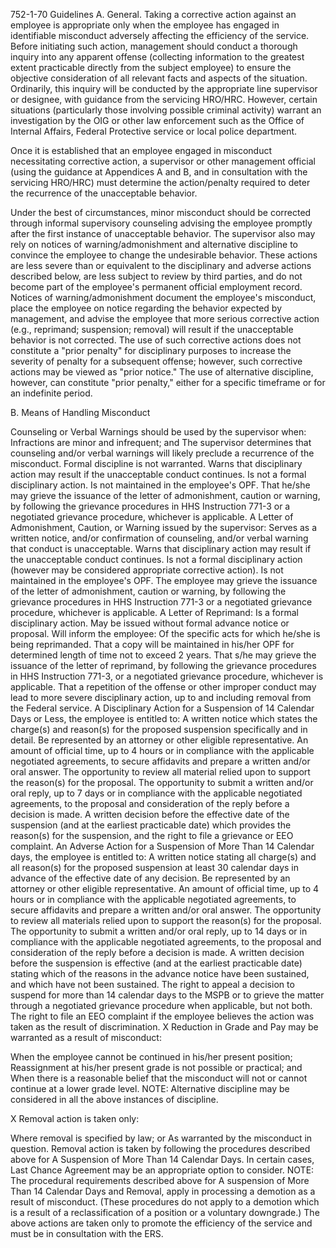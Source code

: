 
752-1-70 Guidelines
A. General. Taking a corrective action against an employee is appropriate only when the employee has engaged in identifiable misconduct adversely affecting the efficiency of the service. Before initiating such action, management should conduct a thorough inquiry into any apparent offense (collecting information to the greatest extent practicable directly from the subject employee) to ensure the objective consideration of all relevant facts and aspects of the situation. Ordinarily, this inquiry will be conducted by the appropriate line supervisor or designee, with guidance from the servicing HRO/HRC. However, certain situations (particularly those involving possible criminal activity) warrant an investigation by the OIG or other law enforcement such as the Office of Internal Affairs, Federal Protective service or local police department.

Once it is established that an employee engaged in misconduct necessitating corrective action, a supervisor or other management official (using the guidance at Appendices A and B, and in consultation with the servicing HRO/HRC) must determine the action/penalty required to deter the recurrence of the unacceptable behavior.

Under the best of circumstances, minor misconduct should be corrected through informal supervisory counseling advising the employee promptly after the first instance of unacceptable behavior. The supervisor also may rely on notices of warning/admonishment and alternative discipline to convince the employee to change the undesirable behavior. These actions are less severe than or equivalent to the disciplinary and adverse actions described below, are less subject to review by third parties, and do not become part of the employee's permanent official employment record. Notices of warning/admonishment document the employee's misconduct, place the employee on notice regarding the behavior expected by management, and advise the employee that more serious corrective action (e.g., reprimand; suspension; removal) will result if the unacceptable behavior is not corrected. The use of such corrective actions does not constitute a "prior penalty" for disciplinary purposes to increase the severity of penalty for a subsequent offense; however, such corrective actions may be viewed as "prior notice." The use of alternative discipline, however, can constitute "prior penalty," either for a specific timeframe or for an indefinite period.

B. Means of Handling Misconduct

Counseling or Verbal Warnings should be used by the supervisor when:
Infractions are minor and infrequent; and
The supervisor determines that counseling and/or verbal warnings will likely preclude a recurrence of the misconduct.
Formal discipline is not warranted.
Warns that disciplinary action may result if the unacceptable conduct continues.
Is not a formal disciplinary action.
Is not maintained in the employee's OPF. That he/she may grieve the issuance of the letter of admonishment, caution or warning, by following the grievance procedures in HHS Instruction 771-3 or a negotiated grievance procedure, whichever is applicable.
A Letter of Admonishment, Caution, or Warning issued by the supervisor:
Serves as a written notice, and/or confirmation of counseling, and/or verbal warning that conduct is unacceptable.
Warns that disciplinary action may result if the unacceptable conduct continues.
Is not a formal disciplinary action (however may be considered appropriate corrective action).
Is not maintained in the employee's OPF.
The employee may grieve the issuance of the letter of admonishment, caution or warning, by following the grievance procedures in HHS Instruction 771-3 or a negotiated grievance procedure, whichever is applicable.
A Letter of Reprimand:
Is a formal disciplinary action.
May be issued without formal advance notice or proposal.
Will inform the employee:
Of the specific acts for which he/she is being reprimanded.
That a copy will be maintained in his/her OPF for determined length of time not to exceed 2 years.
That s/he may grieve the issuance of the letter of reprimand, by following the grievance procedures in HHS Instruction 771-3, or a negotiated grievance procedure, whichever is applicable.
That a repetition of the offense or other improper conduct may lead to more severe disciplinary action, up to and including removal from the Federal service.
A Disciplinary Action for a Suspension of 14 Calendar Days or Less, the employee is entitled to:
A written notice which states the charge(s) and reason(s) for the proposed suspension specifically and in detail.
Be represented by an attorney or other eligible representative.
An amount of official time, up to 4 hours or in compliance with the applicable negotiated agreements, to secure affidavits and prepare a written and/or oral answer.
The opportunity to review all material relied upon to support the reason(s) for the proposal.
The opportunity to submit a written and/or oral reply, up to 7 days or in compliance with the applicable negotiated agreements, to the proposal and consideration of the reply before a decision is made.
A written decision before the effective date of the suspension (and at the earliest practicable date) which provides the reason(s) for the suspension, and the right to file a grievance or EEO complaint.
An Adverse Action for a Suspension of More Than 14 Calendar days, the employee is entitled to:
A written notice stating all charge(s) and all reason(s) for the proposed suspension at least 30 calendar days in advance of the effective date of any decision.
Be represented by an attorney or other eligible representative.
An amount of official time, up to 4 hours or in compliance with the applicable negotiated agreements, to secure affidavits and prepare a written and/or oral answer.
The opportunity to review all materials relied upon to support the reason(s) for the proposal.
The opportunity to submit a written and/or oral reply, up to 14 days or in compliance with the applicable negotiated agreements, to the proposal and consideration of the reply before a decision is made.
A written decision before the suspension is effective (and at the earliest practicable date) stating which of the reasons in the advance notice have been sustained, and which have not been sustained.
The right to appeal a decision to suspend for more than 14 calendar days to the MSPB or to grieve the matter through a negotiated grievance procedure when applicable, but not both.
The right to file an EEO complaint if the employee believes the action was taken as the result of discrimination.
X  Reduction in Grade and Pay may be warranted as a result of misconduct:

When the employee cannot be continued in his/her present position;
Reassignment at his/her present grade is not possible or practical; and
When there is a reasonable belief that the misconduct will not or cannot continue at a lower grade level.
NOTE: Alternative discipline may be considered in all the above instances of discipline.

X  Removal action is taken only:

Where removal is specified by law; or
As warranted by the misconduct in question.
Removal action is taken by following the procedures described above for A Suspension of More Than 14 Calendar Days.
In certain cases, Last Chance Agreement may be an appropriate option to consider.
NOTE: The procedural requirements described above for A suspension of More Than 14 Calendar Days and Removal, apply in processing a demotion as a result of misconduct. (These procedures do not apply to a demotion which is a result of a reclassification of a position or a voluntary downgrade.) The above actions are taken only to promote the efficiency of the service and must be in consultation with the ERS.
